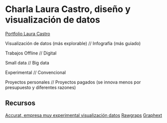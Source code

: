 # Charla Laura Castro, diseño y visualización de datos

[Portfolio Laura Castro](http://iamlauracastro.com/)

Visualización de datos (más explorable) // Infografía (más guiado)

Trabajos Offline // Digital

Small data // Big data

Experimental // Convencional

Proyectos personales // Proyectos pagados (se innova menos por presupuesto y diferentes razones)

## Recursos

[Accurat, empresa muy experimental visualización datos](https://accurat.it/)
[Rawgraps](https://www.rawgraphs.io/)
[Graphext](https://www.graphext.com/)
